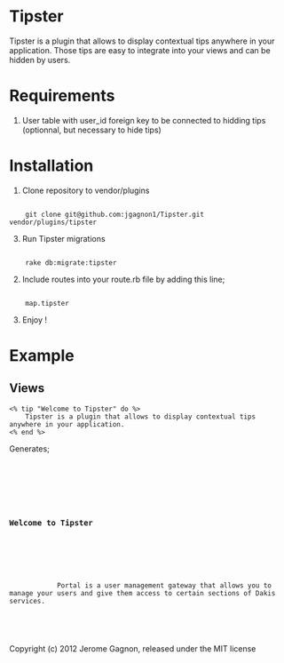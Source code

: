 Tipster
==============

Tipster is a plugin that allows to display contextual tips anywhere in your application.
Those tips are easy to integrate into your views and can be hidden by users.

Requirements
==============

1. User table with user_id foreign key to be connected to hidding tips (optionnal, but necessary to hide tips)

Installation
==============

1. Clone repository to vendor/plugins

<code>
    git clone git@github.com:jgagnon1/Tipster.git vendor/plugins/tipster
</code>

3. Run Tipster migrations

<code>
    rake db:migrate:tipster
</code>

2. Include routes into your route.rb file by adding this line;

<code>
    map.tipster
</code>

3. Enjoy !

Example
=======

## Views

    <% tip "Welcome to Tipster" do %>
        Tipster is a plugin that allows to display contextual tips anywhere in your application.
    <% end %>
    
Generates;

<code>
    <div class="tip">
        <div class="title">
            <h3>Welcome to Tipster</h3>
            <a href="/tipster/-736365685/hide" class="close"></a>
        </div>
        <div class="content">
            Portal is a user management gateway that allows you to manage your users and give them access to certain sections of Dakis services. 
        </div>
    </div>
</code>

Copyright (c) 2012 Jerome Gagnon, released under the MIT license
